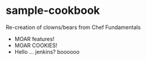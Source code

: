 # sample-cookbook

Re-creation of clowns/bears from Chef Fundamentals
- MOAR features!
- MOAR COOKIES!
- Hello ... jenkins?
boooooo
